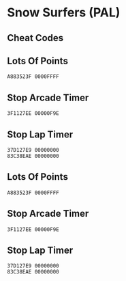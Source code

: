 # Snow Surfers (PAL)

## Cheat Codes

## Lots Of Points

```
A883523F 0000FFFF

```

## Stop Arcade Timer

```
3F1127EE 00000F9E

```

## Stop Lap Timer

```
37D127E9 00000000
83C38EAE 00000000

```

## Lots Of Points

```
A883523F 0000FFFF

```

## Stop Arcade Timer

```
3F1127EE 00000F9E

```

## Stop Lap Timer

```
37D127E9 00000000
83C38EAE 00000000

```

